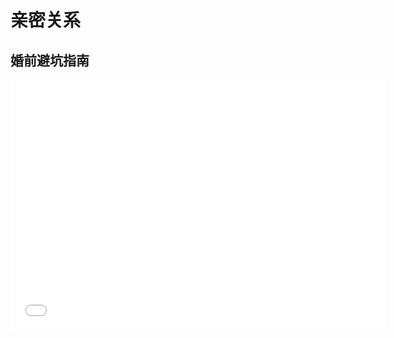 # 亲密关系

## 婚前避坑指南

<iframe src="//player.bilibili.com/player.html?aid=708255828&bvid=BV1wQ4y1E7SW&cid=1395326689&p=1" scrolling="no" style="width:600px; height:400px;" border="0" frameborder="no" framespacing="0" allowfullscreen="true"> </iframe>
